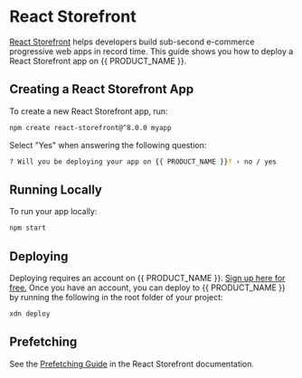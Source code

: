 # React Storefront

[React Storefront](https://docs.reactstorefront.io) helps developers build sub-second e-commerce progressive web apps in record time. This guide shows you how to deploy a React Storefront app on {{ PRODUCT_NAME }}.

## Creating a React Storefront App

To create a new React Storefront app, run:

```bash
npm create react-storefront@^8.0.0 myapp
```

Select "Yes" when answering the following question:

```bash
? Will you be deploying your app on {{ PRODUCT_NAME }}? › no / yes
```

## Running Locally

To run your app locally:

```bash
npm start
```

## Deploying

Deploying requires an account on {{ PRODUCT_NAME }}. [Sign up here for free.](https://moovweb.app/signup) Once you have an account, you can deploy to {{ PRODUCT_NAME }} by running the following in the root folder of your project:

```bash
xdn deploy
```

## Prefetching

See the [Prefetching Guide](https://docs.reactstorefront.io/guides/prefetching) in the React Storefront documentation.
